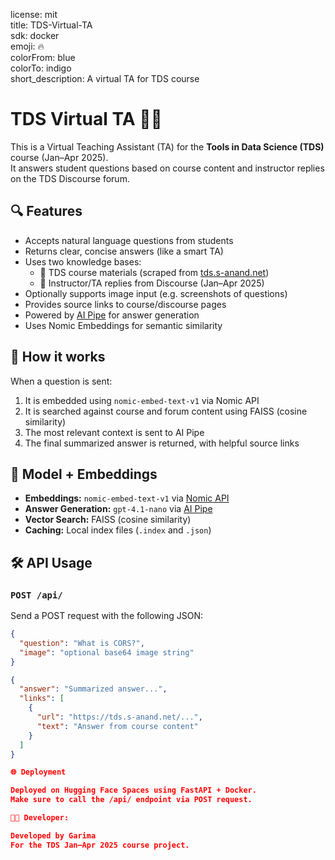 license: mit  
title: TDS-Virtual-TA  
sdk: docker  
emoji: 🔥  
colorFrom: blue  
colorTo: indigo  
short_description: A virtual TA for TDS course  

# TDS Virtual TA 🤖📘

This is a Virtual Teaching Assistant (TA) for the **Tools in Data Science (TDS)** course (Jan–Apr 2025).  
It answers student questions based on course content and instructor replies on the TDS Discourse forum.

## 🔍 Features

- Accepts natural language questions from students
- Returns clear, concise answers (like a smart TA)
- Uses two knowledge bases:
  - 📘 TDS course materials (scraped from [tds.s-anand.net](https://tds.s-anand.net))
  - 💬 Instructor/TA replies from Discourse (Jan–Apr 2025)
- Optionally supports image input (e.g. screenshots of questions)
- Provides source links to course/discourse pages
- Powered by [AI Pipe](https://aiproxy.s-anand.net) for answer generation
- Uses Nomic Embeddings for semantic similarity

## 🚀 How it works

When a question is sent:

1. It is embedded using `nomic-embed-text-v1` via Nomic API
2. It is searched against course and forum content using FAISS (cosine similarity)
3. The most relevant context is sent to AI Pipe
4. The final summarized answer is returned, with helpful source links

## 🧠 Model + Embeddings

- **Embeddings:** `nomic-embed-text-v1` via [Nomic API](https://docs.nomic.ai/)
- **Answer Generation:** `gpt-4.1-nano` via [AI Pipe](https://aiproxy.s-anand.net)
- **Vector Search:** FAISS (cosine similarity)
- **Caching:** Local index files (`.index` and `.json`)

## 🛠 API Usage

### `POST /api/`

Send a POST request with the following JSON:

```json
{
  "question": "What is CORS?",
  "image": "optional base64 image string"
}

{
  "answer": "Summarized answer...",
  "links": [
    {
      "url": "https://tds.s-anand.net/...",
      "text": "Answer from course content"
    }
  ]
}

🌐 Deployment

Deployed on Hugging Face Spaces using FastAPI + Docker.
Make sure to call the /api/ endpoint via POST request.

👩‍💻 Developer:

Developed by Garima 
For the TDS Jan–Apr 2025 course project.


